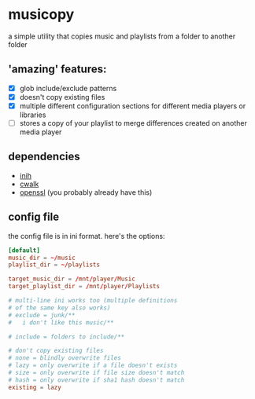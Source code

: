 # musicopy

a simple utility that copies music and playlists from a folder to another folder

## 'amazing' features:

- [x] glob include/exclude patterns
- [x] doesn't copy existing files
- [x] multiple different configuration sections for different media players or libraries
- [ ] stores a copy of your playlist to merge differences created on another media player

## dependencies

- [inih](https://github.com/benhoyt/inih)
- [cwalk](https://github.com/likle/cwalk)
- [openssl](https://www.openssl.org/) (you probably already have this)

## config file

the config file is in ini format. here's the options:

```rc
[default]
music_dir = ~/music
playlist_dir = ~/playlists

target_music_dir = /mnt/player/Music
target_playlist_dir = /mnt/player/Playlists

# multi-line ini works too (multiple definitions
# of the same key also works)
# exclude = junk/**
# 	i don't like this music/**

# include = folders to include/**

# don't copy existing files
# none = blindly overwrite files
# lazy = only overwrite if a file doesn't exists
# size = only overwrite if file size doesn't match
# hash = only overwrite if sha1 hash doesn't match
existing = lazy

```

